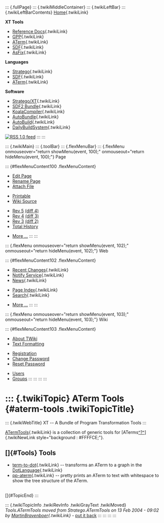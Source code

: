 ::: {.fullPage}
::: {.twikiMiddleContainer}
::: {.twikiLeftBar}
::: {.twikiLeftBarContents}
[Home](WebHome){.twikiLink}

**XT Tools**

-   [Reference Docs](ToolReference){.twikiLink}
-   [GPP](GenericPrettyPrinter){.twikiLink}
-   [ATerm](ATermTools){.twikiLink}
-   [SDF](SdfTools){.twikiLink}
-   [AsFix](AsFixTools){.twikiLink}

**Languages**

-   [Stratego](../Stratego/WebHome){.twikiLink}
-   [SDF](../Sdf/WebHome){.twikiLink}
-   [ATerm](ATermFormat){.twikiLink}

**Software**

-   [Stratego/XT](../Stratego/StrategoDownload){.twikiLink}
-   [SDF2 Bundle](../Sdf/SdfBundle){.twikiLink}
-   [KoalaCompiler](KoalaCompiler){.twikiLink}
-   [AutoBundle](AutoBundle){.twikiLink}
-   [AutoBuild](AutoBuild){.twikiLink}
-   [DailyBuildSystem](DailyBuildSystem){.twikiLink}

[![](http://www.program-transformation.org/twiki/pub/rss.gif "RSS 1.0 feed")](http://www.program-transformation.org/twiki/bin/view/Tools/WebRss?skin=rss)
:::
:::

::: {.twikiMain}
::: {.toolBar}
::: {.flexMenuBar}
::: {.flexMenu onmouseover="return showMenu(event, 100);" onmouseout="return hideMenu(event, 100);"}
Page

::: {#flexMenuContent100 .flexMenuContent}
-   [Edit
    Page](http://www.program-transformation.org/edit/Tools/ATermTools?t=1536825461)
-   [Rename
    Page](http://www.program-transformation.org/rename/Tools/ATermTools)
-   [Attach
    File](http://www.program-transformation.org/attach/Tools/ATermTools)

<!-- -->

-   [Printable](http://www.program-transformation.org/view/Tools/ATermTools?skin=print.pattern)
-   [Wiki
    Source](http://www.program-transformation.org/view/Tools/ATermTools?skin=text&raw=on&contenttype=text/plain)

<!-- -->

-   [Rev
    5](http://www.program-transformation.org/view/Tools/ATermTools?rev=1.5)
    [(diff 4)](http://www.program-transformation.org/rdiff/Tools/ATermTools?rev1=1.5&rev2=1.4)
-   [Rev
    4](http://www.program-transformation.org/view/Tools/ATermTools?rev=1.4)
    [(diff 3)](http://www.program-transformation.org/rdiff/Tools/ATermTools?rev1=1.4&rev2=1.3)
-   [Rev
    3](http://www.program-transformation.org/view/Tools/ATermTools?rev=1.3)
    [(diff 2)](http://www.program-transformation.org/rdiff/Tools/ATermTools?rev1=1.3&rev2=1.2)
-   [Total
    History](http://www.program-transformation.org/rdiff/Tools/ATermTools)

<!-- -->

-   [More
    \...](http://www.program-transformation.org/oops/Tools/ATermTools?template=oopsmore&param1=1.5&param2=1.5)
:::
:::

::: {.flexMenu onmouseover="return showMenu(event, 102);" onmouseout="return hideMenu(event, 102);"}
Web

::: {#flexMenuContent102 .flexMenuContent}
-   [Recent Changes](WebChanges){.twikiLink}
-   [Notify Service](WebNotify){.twikiLink}
-   [News](WebNews){.twikiLink}

<!-- -->

-   [Page Index](WebIndex){.twikiLink}
-   [Search](WebSearch){.twikiLink}

<!-- -->

-   [More
    \...](http://www.program-transformation.org/oops/Tools/ATermTools?template=oopsmore&param1=1.5&param2=1.5)
:::
:::

::: {.flexMenu onmouseover="return showMenu(event, 103);" onmouseout="return hideMenu(event, 103);"}
Wiki

::: {#flexMenuContent103 .flexMenuContent}
-   [About
    TWiki](http://www.program-transformation.org/view/TWiki/WebHome)
-   [Text
    Formatting](http://www.program-transformation.org/view/TWiki/TextFormattingRules)

<!-- -->

-   [Registration](http://www.program-transformation.org/view/TWiki/TWikiRegistration)
-   [Change
    Password](http://www.program-transformation.org/view/TWiki/ChangePassword)
-   [Reset
    Password](http://www.program-transformation.org/view/TWiki/ResetPassword)

<!-- -->

-   [Users](http://www.program-transformation.org/view/Main/TWikiUsers)
-   [Groups](http://www.program-transformation.org/view/Main/TWikiGroups)
:::
:::
:::
:::

::: {.twikiTopic}
ATerm Tools {#aterm-tools .twikiTopicTitle}
===========

::: {.twikiWebTitle}
XT \-- A Bundle of Program Transformation Tools
:::

[ATermTools](ATermTools){.twikiLink} is a collection of generic tools
for
[ATerms[^?^](http://www.program-transformation.org/edit/Stratego/ATerm?topicparent=Tools.ATermTools)]{.twikiNewLink
style="background : #FFFFCE;"}.

[]{#Tools} Tools
----------------

-   [term-to-dot](TermToDot){.twikiLink} \-- transforms an ATerm to a
    graph in the [DotLanguage](../Transform/DotLanguage){.twikiLink}
-   [pp-aterm](PpATerm){.twikiLink} \-- pretty prints an ATerm to text
    with whitespace to show the tree structure of the ATerm.

\
[]{#TopicEnd}
:::

::: {.twikiTopicInfo .twikiRevInfo .twikiGrayText .twikiMoved}
*Tools.ATermTools moved from Stratego.ATermTools on 13 Feb 2004 - 09:02
by [MartinBravenboer](../Main/MartinBravenboer){.twikiLink}* - [put it
back](http://www.program-transformation.org/rename/Tools/ATermTools?newweb=Stratego&newtopic=ATermTools&confirm=on "Click to move topic back to previous location, with option to change references.")
:::
:::
:::
:::
